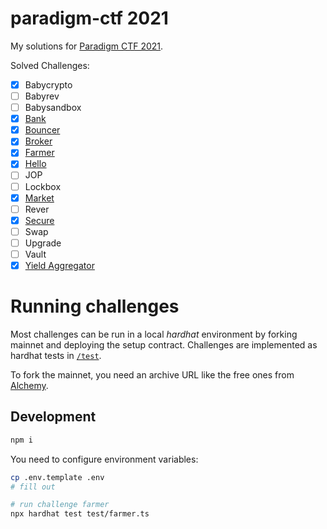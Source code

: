 # paradigm-ctf 2021

My solutions for [Paradigm CTF 2021](https://ctf.paradigm.xyz/).

Solved Challenges:

- [x] Babycrypto
- [ ] Babyrev
- [ ] Babysandbox
- [x] [Bank](./contracts/bank/public/contracts/BankAttacker.sol)
- [x] [Bouncer](./contracts/bouncer/public/contracts/BouncerAttacker.sol)
- [x] [Broker](./contracts/broker/public/contracts/BrokerAttacker.sol)
- [x] [Farmer](./contracts/farmer/public/contracts/FarmerAttacker.sol)
- [x] [Hello](./test/hello.ts)
- [ ] JOP
- [ ] Lockbox
- [x] [Market](./contracts/market/public/contracts/MarketAttacker.sol)
- [ ] Rever
- [x] [Secure](./contracts/secure/public/contracts/SecureAttacker.sol)
- [ ] Swap
- [ ] Upgrade
- [ ] Vault
- [x] [Yield Aggregator](./contracts/yield_aggregator/public/contracts/YieldAggregatorAttacker.sol)

# Running challenges

Most challenges can be run in a local _hardhat_ environment by forking mainnet and deploying the setup contract.
Challenges are implemented as hardhat tests in [`/test`](./test).

To fork the mainnet, you need an archive URL like the free ones from [Alchemy](https://alchemyapi.io/).

## Development

```bash
npm i
```

You need to configure environment variables:

```bash
cp .env.template .env
# fill out

# run challenge farmer
npx hardhat test test/farmer.ts
```
